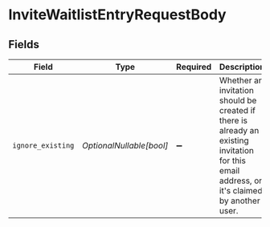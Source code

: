 # InviteWaitlistEntryRequestBody


## Fields

| Field                                                                                                                                       | Type                                                                                                                                        | Required                                                                                                                                    | Description                                                                                                                                 |
| ------------------------------------------------------------------------------------------------------------------------------------------- | ------------------------------------------------------------------------------------------------------------------------------------------- | ------------------------------------------------------------------------------------------------------------------------------------------- | ------------------------------------------------------------------------------------------------------------------------------------------- |
| `ignore_existing`                                                                                                                           | *OptionalNullable[bool]*                                                                                                                    | :heavy_minus_sign:                                                                                                                          | Whether an invitation should be created if there is already an existing invitation for this email address, or it's claimed by another user. |